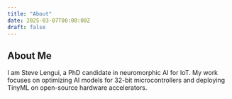 ```yaml
---
title: "About"
date: 2025-03-07T00:00:00Z
draft: false
---
```


## About Me

I am Steve Lengui, a PhD candidate in neuromorphic AI for IoT. My work focuses on optimizing AI models for 32-bit microcontrollers and deploying TinyML on open-source hardware accelerators.

